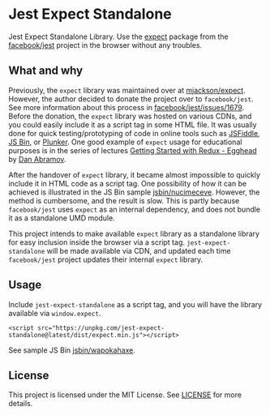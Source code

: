 # Jest Expect Standalone

Jest Expect Standalone Library. Use the
[expect](https://github.com/facebook/jest/tree/master/packages/expect) package
from the [facebook/jest](https://github.com/facebook/jest) project in the
browser without any troubles.

## What and why

Previously, the `expect` library was maintained over at
[mjackson/expect](https://github.com/mjackson/expect). However, the author decided
to donate the project over to `facebook/jest`. See more information about this
process in
[facebook/jest/issues/1679](https://github.com/facebook/jest/issues/1679).
Before the donation, the `expect` library was hosted on various CDNs, and you
could easily include it as a script tag in some HTML file. It was usually done
for quick testing/prototyping of code in online tools such as
[JSFiddle](https://jsfiddle.net/), [JS Bin](https://jsbin.com/), or
[Plunker](https://plnkr.co/). One good example of `expect` usage for educational
purposes is in the series of lectures
[Getting Started with Redux - Egghead](https://egghead.io/courses/getting-started-with-redux)
by [Dan Abramov](https://github.com/gaearon).

After the handover of `expect` library, it became almost impossible to quickly
include it in HTML code as a script tag. One possibility of how it can be achieved
is illustrated in the JS Bin sample
[jsbin/nucimeceve](https://jsbin.com/nucimeceve/edit?html,console). However, the
method is cumbersome, and the result is slow. This is partly because
`facebook/jest` uses `expect` as an internal dependency, and does not
bundle it as a standalone UMD module.

This project intends to make available `expect` library as a standalone library
for easy inclusion inside the browser via a script tag. `jest-expect-standalone`
will be made available via CDN, and updated each time `facebook/jest` project
updates their internal `expect` library.

## Usage

Include `jest-expect-standalone` as a script tag, and you will have the library
available via `window.expect`.

```
<script src="https://unpkg.com/jest-expect-standalone@latest/dist/expect.min.js"></script>
```

See sample JS Bin [jsbin/wapokahaxe](https://jsbin.com/wapokahaxe/edit?html,console).

## License

This project is licensed under the MIT License. See [LICENSE](LICENSE) for
more details.
